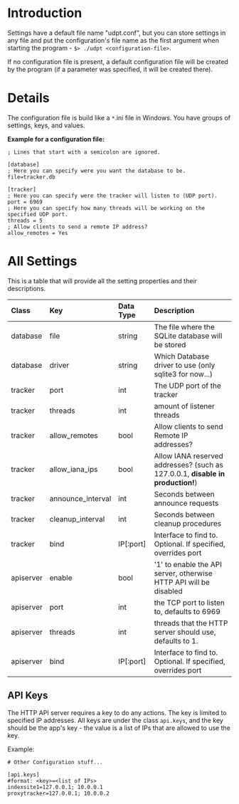 # Introduction #
Settings have a default file name "udpt.conf", but you can store settings in any file and put the configuration's file name as the first argument when starting the program - `$> ./udpt <configuration-file>`.

If no configuration file is present, a default configuration file will be created by the program (if a parameter was specified, it will be created there).

# Details #
The configuration file is build like a `*`.ini file in Windows. You have groups of settings, keys, and values.

**Example for a configuration file:**
```
; Lines that start with a semicolon are ignored.

[database]
; Here you can specify were you want the database to be.
file=tracker.db

[tracker]
; Here you can specify were the tracker will listen to (UDP port).
port = 6969
; Here you can specify how many threads will be working on the specified UDP port.
threads = 5
; Allow clients to send a remote IP address?
allow_remotes = Yes
```

# All Settings #
This is a table that will provide all the setting properties and their descriptions.

| **Class** | **Key** | **Data Type** | **Description** |
|:----------|:--------|:--------------|:----------------|
| database | file | string | The file where the SQLite database will be stored |
| database | driver | string | Which Database driver to use (only sqlite3 for now...) |
| tracker | port | int | The UDP port of the tracker |
| tracker | threads | int | amount of listener threads |
| tracker | allow\_remotes | bool | Allow clients to send Remote IP addresses? |
| tracker | allow\_iana\_ips | bool | Allow IANA reserved addresses? (such as 127.0.0.1, **disable in production!**) |
| tracker | announce\_interval | int | Seconds between announce requests |
| tracker | cleanup\_interval | int | Seconds between cleanup procedures |
| tracker | bind | IP[:port] | Interface to find to. Optional. If specified, overrides port |
| apiserver | enable | bool | '1' to enable the API server, otherwise HTTP API will be disabled |
| apiserver | port | int | the TCP port to listen to, defaults to 6969 |
| apiserver | threads | int | threads that the HTTP server should use, defaults to 1. |
| apiserver| bind | IP[:port] | Interface to find to. Optional. If specified, overrides port |

## API Keys ##
The HTTP API server requires a key to do any actions. The key is limited to specified IP addresses.
All keys are under the class `api.keys`, and the key should be the app's key - the value is a list of IPs that are allowed to use the key.

Example:
```
# Other Configuration stuff...

[api.keys]
#format: <key>=<list of IPs>
indexsite1=127.0.0.1; 10.0.0.1
proxytracker=127.0.0.1; 10.0.0.2
```